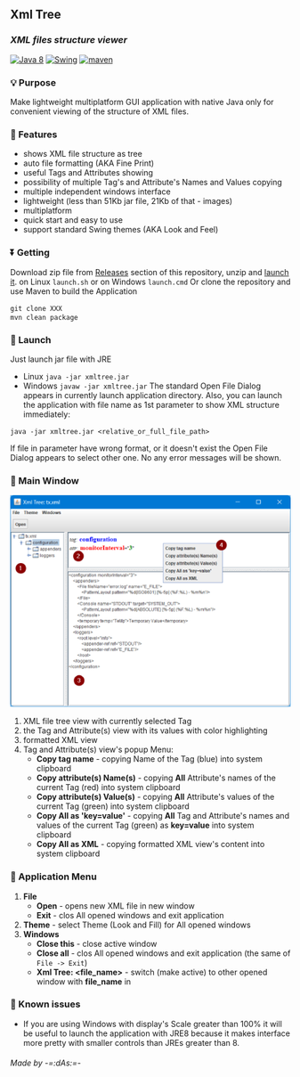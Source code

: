 ## Xml Tree
### _XML files structure viewer_

[![Java 8](https://img.shields.io/badge/Java-8-white)](https://www.java.com/) [![Swing](https://img.shields.io/badge/swing-api-66B2C4)](https://uk.wikipedia.org/wiki/Swing_(Java)) [![maven](https://img.shields.io/badge/maven-project-blue)](https://maven.apache.org/)

### 💡 Purpose
Make lightweight multiplatform GUI application with native Java only for convenient viewing of the structure of XML files.

### 📃 Features
- shows XML file structure as tree
- auto file formatting (AKA Fine Print)
- useful Tags and Attributes showing
- possibility of multiple Tag's and Attribute's Names and Values copying
- multiple independent windows interface
- lightweight (less than 51Kb jar file, 21Kb of that - images)
- multiplatform
- quick start and easy to use
- support standard Swing themes (AKA Look and Feel)

### ⏬ Getting
Download zip file from [Releases](releases/latest) section of this repository, unzip and [launch it](#Launch).
on Linux `launch.sh` or on Windows `launch.cmd`
Or clone the repository and use Maven to build the Application
```shell
git clone XXX
mvn clean package
```

### 🚀 Launch<a id='Launch'/>
Just launch jar file with JRE
- Linux `java -jar xmltree.jar`
- Windows `javaw -jar xmltree.jar`
The standard Open File Dialog appears in currently launch application directory.
Also, you can launch the application with file name as 1st parameter to show XML structure immediately:
```shell
java -jar xmltree.jar <relative_or_full_file_path>
```
If file in parameter have wrong format, or it doesn't exist the Open File Dialog appears to select other one. No any error messages will be shown.

### 📜 Main Window<a id='MainWin'/>
![Main Window](images/xmltree_main.png)
1. XML file tree view with currently selected Tag
2. the Tag and Attribute(s) view with its values with color highlighting
3. formatted XML view
4. Tag and Attribute(s) view's popup Menu:
   - **Copy tag name** - copying Name of the Tag (blue) into system clipboard
   - **Copy attribute(s) Name(s)** - copying **All** Attribute's names of the current Tag (red) into system clipboard
   - **Copy attribute(s) Value(s)** - copying **All** Attribute's values of the current Tag (green) into system clipboard
   - **Copy All as 'key=value'** - copying **All** Tag and Attribute's names and values of the current Tag (green) as **key=value** into system clipboard
   - **Copy All as XML** - copying formatted XML view's content into system clipboard

### 📄 Application Menu<a id='AppMenu'/>
1. **File**
    - **Open** - opens new XML file in new window
    - **Exit** - clos All opened windows and exit application
2. **Theme** - select Theme (Look and Fill) for All opened windows
3. **Windows**
    - **Close this** - close active window
    - **Close all** - clos All opened windows and exit application (the same of `File -> Exit`)
    - **Xml Tree: <file_name>** - switch (make active) to other opened window with **file_name** in 

### 🐞 Known issues
- If you are using Windows with display's Scale greater than 100% it will be useful to launch the application with JRE8 because it makes interface more pretty with smaller controls than JREs greater than 8.

###### _Made by -=:dAs:=-_
